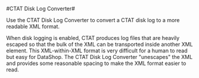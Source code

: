 #CTAT Disk Log Converter#

Use the CTAT Disk Log Converter to convert a CTAT disk log to a more readable XML format.

When disk logging is enabled, CTAT produces log files that are heavily escaped so that the 
bulk of the XML can be transported inside another XML element. This XML-within-XML format is 
very difficult for a human to read but easy for DataShop. The CTAT Disk Log Converter "unescapes" the XML and provides 
some reasonable spacing to make the XML format easier to read. 
